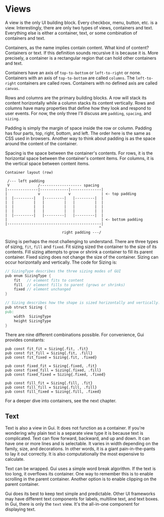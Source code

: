 # Views

A view is the only UI building block. Every checkbox, menu, button, etc.
is a view. Interestingly, there are only two types of views, containers
and text. Everything else is either a container, text, or some
combination of containers and text.

Containers, as the name implies contain content. What kind of content?
Containers or text. If this definition sounds recursive it is because it
is. More precisely, a container is a rectangular region that can hold
other containers and text.

Containers have an axis of `top-to-bottom` or `left-to-right` or none.
Containers with an axis of `top-to-bottom` are called `columns`. The
`left-to-right` containers are called rows. Containers with no defined
axis are called `canvas`.

Rows and columns are the primary building blocks. A row will stack its
content horizontally while a column stacks its content vertically. Rows
and columns have many properties that define how they look and respond
to user events. For now, the only three I'll discuss are `padding`,
`spacing`, and `sizing`.

Padding is simply the margin of space inside the row or column. Padding
has four parts, top, right, bottom, and left. The order here is the same
as CSS used in browsers. Another way to think about padding is as the
space around the content of the container.

Spacing is the space between the container's contents. For rows, it is
the horizontal space between the container's content items. For columns,
it is the vertical space between content items.

    Container layout (row)

     /--- left padding
     V             /------------------- spacing
    |--------------|-------------|--------------|
    |              v             v              | <- top padding
    |  |---------|   |---------|   |---------|  |
    |  |         |   |         |   |         |  |
    |  |         |   |         |   |         |  |
    |  |         |   |         |   |         |  |
    |  |---------|   |---------|   |---------|  |
    |                                           | <- bottom padding
    |-------------------------------------------|
                                               ^
                              right padding ---/

Sizing is perhaps the most challenging to understand. There are three
types of sizing, `fit`, `fill` and `fixed`. Fit sizing sized the
container to the size of its contents. Fill sizing attempts to grow or
shrink a container to fill its parent container. Fixed sizing does not
change the size of the container. Sizing can occur horizontally and
vertically. The code for Sizing is:

``` v
// SizingType describes the three sizing modes of GUI
pub enum SizingType {
    fit   // element fits to content
    fill  // element fills to parent (grows or shrinks)
    fixed // element unchanged
}

// Sizing describes how the shape is sized horizontally and vertically.
pub struct Sizing {
pub:
    width  SizingType
    height SizingType
}
```

There are nine different combinations possible. For convenience, Gui
provides constants:

    pub const fit_fit = Sizing{.fit, .fit}
    pub const fit_fill = Sizing{.fit, .fill}
    pub const fit_fixed = Sizing{.fit, .fixed}

    pub const fixed_fit = Sizing{.fixed, .fit}
    pub const fixed_fill = Sizing{.fixed, .fill}
    pub const fixed_fixed = Sizing{.fixed, .fixed}

    pub const fill_fit = Sizing{.fill, .fit}
    pub const fill_fill = Sizing{.fill, .fill}
    pub const fill_fixed = Sizing{.fill, .fixed}

For a deeper dive into containers, see the next chapter.

## Text

Text is also a view in Gui. It does not function as a container. If
you're wondering why plain text is a separate view type it is because
text is complicated. Text can flow forward, backward, and up and down.
It can have one or more lines and is selectable. It varies in width
depending on the family, size, and decorations. In other words, it is a
giant pain-in-the-pants to lay it out correctly. It is also
computationally the most expensive to calculate.

Text can be wrapped. Gui uses a simple word break algorithm. If the text
is too long, it overflows its container. One way to remember this is to
enable scrolling in the parent container. Another option is to enable
clipping on the parent container.

Gui does its best to keep text simple and predictable. Other UI
frameworks may have different text components for labels, multiline
text, and text boxes. In Gui, there is only the `text` view. It's the
all-in-one component for displaying text.
